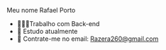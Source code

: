Meu nome Rafael Porto
- 👷🏻‍♂️Trabalho com Back-end
- 📖 Estudo atualmente
- 📧 Contrate-me no email: Razera260@gmail.com
